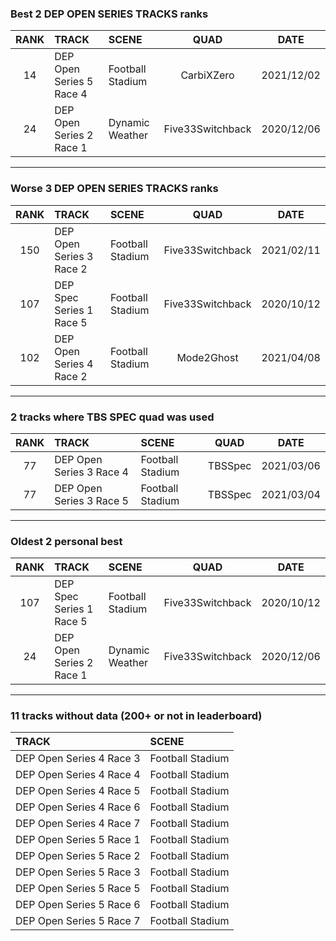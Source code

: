 ### Best 2 DEP OPEN SERIES TRACKS ranks
|RANK|TRACK|SCENE|QUAD|DATE|
|:---:|:---|:---|:---:|:---:|
|14|DEP Open Series 5 Race 4|Football Stadium|CarbiXZero|2021/12/02|
|24|DEP Open Series 2 Race 1|Dynamic Weather|Five33Switchback|2020/12/06|
---
### Worse 3 DEP OPEN SERIES TRACKS ranks
|RANK|TRACK|SCENE|QUAD|DATE|
|:---:|:---|:---|:---:|:---:|
|150|DEP Open Series 3 Race 2|Football Stadium|Five33Switchback|2021/02/11|
|107|DEP Spec Series 1 Race 5|Football Stadium|Five33Switchback|2020/10/12|
|102|DEP Open Series 4 Race 2|Football Stadium|Mode2Ghost|2021/04/08|
---
### 2 tracks where TBS SPEC quad was used
|RANK|TRACK|SCENE|QUAD|DATE|
|:---:|:---|:---|:---:|:---:|
|77|DEP Open Series 3 Race 4|Football Stadium|TBSSpec|2021/03/06|
|77|DEP Open Series 3 Race 5|Football Stadium|TBSSpec|2021/03/04|
---
### Oldest 2 personal best
|RANK|TRACK|SCENE|QUAD|DATE|
|:---:|:---|:---|:---:|:---:|
|107|DEP Spec Series 1 Race 5|Football Stadium|Five33Switchback|2020/10/12|
|24|DEP Open Series 2 Race 1|Dynamic Weather|Five33Switchback|2020/12/06|
---
### 11 tracks without data (200+ or not in leaderboard)
|TRACK|SCENE|
|:---|:---|
|DEP Open Series 4 Race 3|Football Stadium|
|DEP Open Series 4 Race 4|Football Stadium|
|DEP Open Series 4 Race 5|Football Stadium|
|DEP Open Series 4 Race 6|Football Stadium|
|DEP Open Series 4 Race 7|Football Stadium|
|DEP Open Series 5 Race 1|Football Stadium|
|DEP Open Series 5 Race 2|Football Stadium|
|DEP Open Series 5 Race 3|Football Stadium|
|DEP Open Series 5 Race 5|Football Stadium|
|DEP Open Series 5 Race 6|Football Stadium|
|DEP Open Series 5 Race 7|Football Stadium|

